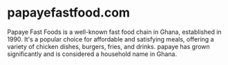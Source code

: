 # papayefastfood.com
Papaye Fast Foods is a well-known fast food chain in Ghana, established in 1990.          It's a popular choice for affordable and satisfying meals, offering a variety of chicken dishes,          burgers, fries, and drinks. papaye  has grown significantly and is considered a household name in Ghana.
